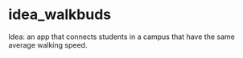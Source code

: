 # idea_walkbuds
Idea: an app that connects students in a campus that have the same average walking speed. 
